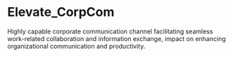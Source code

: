 # Elevate_CorpCom
Highly capable corporate communication channel facilitating seamless work-related collaboration and information exchange, impact on enhancing organizational communication and productivity. 
